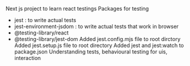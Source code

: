 Next js project to learn react testings
Packages for testing
- jest : to write actual tests
- jest-environment-jsdom : to write actual tests that work in browser
- @testing-library/react
- @testing-library/jest-dom
Added jest.config.mjs file to root dirctory
Added jest.setup.js file to root directory
Added jest and jest:watch to package.json
Understanding tests, behavioural testing for uis, interaction